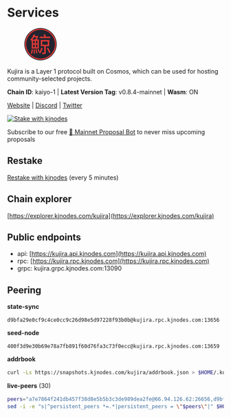 # Services

<figure><img src="https://raw.githubusercontent.com/kj89/cosmos-images/main/logos/kujira.png" alt=""><figcaption></figcaption></figure>

Kujira is a Layer 1 protocol built on Cosmos, which can be used for  hosting community-selected projects.

**Chain ID**: kaiyo-1 | **Latest Version Tag**: v0.8.4-mainnet | **Wasm**: ON

[Website](https://kujira.app) | [Discord](https://discord.gg/teamkujira) | [Twitter](https://twitter.com/TeamKujira)

[![Stake with kjnodes](https://i.ibb.co/cr44Q8j/button-stake-with-kjnodes.png)](https://restake.app/kujira/kujiravaloper1tnuqj73jfn3724lqz34c27tuv80nv336sadqym)

Subscribe to our free [🤖 Mainnet Proposal Bot](https://t.me/kjnodes_proposal_bot) to never miss upcoming proposals

## Restake

[Restake with kjnodes](https://restake.app/kujira/kujiravaloper1tnuqj73jfn3724lqz34c27tuv80nv336sadqym) (every 5 minutes)
## Chain explorer
[https://explorer.kjnodes.com/kujira](https://explorer.kjnodes.com/kujira)

## Public endpoints

* api: [https://kujira.api.kjnodes.com](https://kujira.api.kjnodes.com)
* rpc: [https://kujira.rpc.kjnodes.com](https://kujira.rpc.kjnodes.com)
* grpc: kujira.grpc.kjnodes.com:13090

## Peering

**state-sync**

```text
d9bfa29e0cf9c4ce0cc9c26d98e5d97228f93b0b@kujira.rpc.kjnodes.com:13656
```

**seed-node**

```text
400f3d9e30b69e78a7fb891f60d76fa3c73f0ecc@kujira.rpc.kjnodes.com:13659
```

**addrbook**
```bash
curl -Ls https://snapshots.kjnodes.com/kujira/addrbook.json > $HOME/.kujira/config/addrbook.json
```

**live-peers** (30)
```bash
peers="a7e7864f241db457f38d8e5b5b3c3de989dea2fe@66.94.126.62:26656,d9bfa29e0cf9c4ce0cc9c26d98e5d97228f93b0b@65.109.88.38:13656,c62e0701155a690616fcd3a57fa2fda444840561@65.108.76.242:32095,3d150f6a71caca5607daff69c9049c04c37da64e@51.210.223.186:30095,ff7a1787ea93a49ece2ee92f601a4c52951278c4@185.119.118.112:2000,da2673cf09dc2c124947827f4cf5e7c17114d504@142.132.202.98:26656,897c55fb33076c9cecc56f6c04e2a3cbed195e7c@185.248.24.20:26796,d6f2eee997d108d4fde5683e31d678427376dfce@77.68.27.75:26656,698529d303400cc4dff026c6c47eb0dc6547b595@95.216.43.190:36346,3a15fa46fe0a27d4ee60497a470a8c91911a9e5e@15.235.66.89:11756,cedf10f69de7d77b358964a1b802a15ad79a7c97@74.80.183.130:26655,ffac364ae5a9a730b49f02ba95b11878f76b7043@135.125.189.131:31095,79ace78a1fb98876c7bcbf8ec54864b740aa76ff@65.108.128.201:11856,e557abe0e49127c3e738eca6fc816c7cf0106dec@54.235.174.123:26656,4018be5af4189573366762fa168826b4408418db@135.125.188.17:32095,fa925ef53799d2cf30b317ac52759871909b151c@44.206.174.98:26656,b29969a2384159db8f8052bc118066bd067157c4@85.215.105.19:15602,55d5419822feeab727b2be57e834534cbd91d6a4@65.108.69.91:26656,4c54a10004045c74ae65e57de7ed7126d8481549@95.216.46.251:26656,7b83569fca7c6ea461853fbeba269a4a7344ad4d@13.64.10.202:26656,8d59c2958dfb2f852b201cbaa60743c771ce338b@147.135.45.32:26656,ccffabe81f2de8a81e171f93fe1209392bf9993f@65.108.234.59:26656,fa57c7c253be46ad9f696ee2f2c1d72cbc6a1591@146.59.52.135:31095,9dc8a19299064e8d5a414a1fc25dd0d12d9871c8@138.201.16.240:30095,a9ed3a9256cbabe889b2989ad99a3e7e173c3ffe@108.165.178.242:26655,7878121e8fa201c836c8c0a95b6a9c7ac6e5b101@51.161.117.214:26656,52739251216bd8e7d17ac69810f83bf58a7b1b10@47.144.18.69:26656,2e3c72b0b6f3007a109e78864e22661dd7071c06@38.242.130.118:26656,1cbc1bff7cdaeffd5a25583f9525f44fb55f7215@95.214.54.28:26156,8362a432d50cc800618de6a76cc92d532baa8fa4@173.212.247.202:26656"
sed -i -e "s|^persistent_peers *=.*|persistent_peers = \"$peers\"|" $HOME/.kujira/config/config.toml
```
